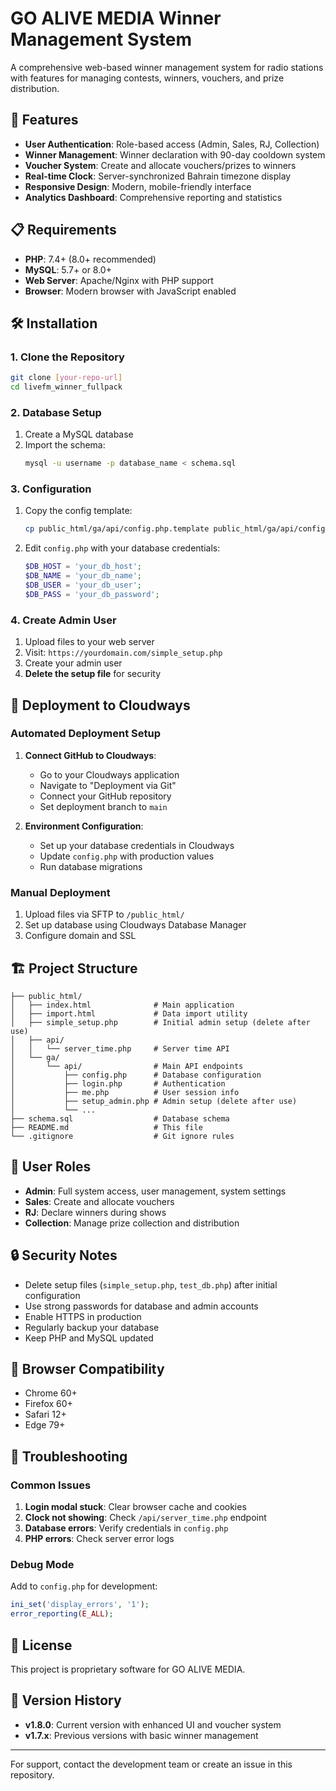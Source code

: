 # GO ALIVE MEDIA Winner Management System

A comprehensive web-based winner management system for radio stations with features for managing contests, winners, vouchers, and prize distribution.

## 🚀 Features

- **User Authentication**: Role-based access (Admin, Sales, RJ, Collection)
- **Winner Management**: Winner declaration with 90-day cooldown system
- **Voucher System**: Create and allocate vouchers/prizes to winners
- **Real-time Clock**: Server-synchronized Bahrain timezone display
- **Responsive Design**: Modern, mobile-friendly interface
- **Analytics Dashboard**: Comprehensive reporting and statistics

## 📋 Requirements

- **PHP**: 7.4+ (8.0+ recommended)
- **MySQL**: 5.7+ or 8.0+
- **Web Server**: Apache/Nginx with PHP support
- **Browser**: Modern browser with JavaScript enabled

## 🛠️ Installation

### 1. Clone the Repository
```bash
git clone [your-repo-url]
cd livefm_winner_fullpack
```

### 2. Database Setup
1. Create a MySQL database
2. Import the schema:
   ```bash
   mysql -u username -p database_name < schema.sql
   ```

### 3. Configuration
1. Copy the config template:
   ```bash
   cp public_html/ga/api/config.php.template public_html/ga/api/config.php
   ```
2. Edit `config.php` with your database credentials:
   ```php
   $DB_HOST = 'your_db_host';
   $DB_NAME = 'your_db_name';
   $DB_USER = 'your_db_user';
   $DB_PASS = 'your_db_password';
   ```

### 4. Create Admin User
1. Upload files to your web server
2. Visit: `https://yourdomain.com/simple_setup.php`
3. Create your admin user
4. **Delete the setup file** for security

## 🔧 Deployment to Cloudways

### Automated Deployment Setup
1. **Connect GitHub to Cloudways**:
   - Go to your Cloudways application
   - Navigate to "Deployment via Git"
   - Connect your GitHub repository
   - Set deployment branch to `main`

2. **Environment Configuration**:
   - Set up your database credentials in Cloudways
   - Update `config.php` with production values
   - Run database migrations

### Manual Deployment
1. Upload files via SFTP to `/public_html/`
2. Set up database using Cloudways Database Manager
3. Configure domain and SSL

## 🏗️ Project Structure

```
├── public_html/
│   ├── index.html              # Main application
│   ├── import.html             # Data import utility
│   ├── simple_setup.php        # Initial admin setup (delete after use)
│   ├── api/
│   │   └── server_time.php     # Server time API
│   └── ga/
│       └── api/                # Main API endpoints
│           ├── config.php      # Database configuration
│           ├── login.php       # Authentication
│           ├── me.php          # User session info
│           ├── setup_admin.php # Admin setup (delete after use)
│           └── ...
├── schema.sql                  # Database schema
├── README.md                   # This file
└── .gitignore                  # Git ignore rules
```

## 👤 User Roles

- **Admin**: Full system access, user management, system settings
- **Sales**: Create and allocate vouchers
- **RJ**: Declare winners during shows
- **Collection**: Manage prize collection and distribution

## 🔒 Security Notes

- Delete setup files (`simple_setup.php`, `test_db.php`) after initial configuration
- Use strong passwords for database and admin accounts
- Enable HTTPS in production
- Regularly backup your database
- Keep PHP and MySQL updated

## 📱 Browser Compatibility

- Chrome 60+
- Firefox 60+
- Safari 12+
- Edge 79+

## 🐛 Troubleshooting

### Common Issues

1. **Login modal stuck**: Clear browser cache and cookies
2. **Clock not showing**: Check `/api/server_time.php` endpoint
3. **Database errors**: Verify credentials in `config.php`
4. **PHP errors**: Check server error logs

### Debug Mode
Add to `config.php` for development:
```php
ini_set('display_errors', '1');
error_reporting(E_ALL);
```

## 📄 License

This project is proprietary software for GO ALIVE MEDIA.

## 🔄 Version History

- **v1.8.0**: Current version with enhanced UI and voucher system
- **v1.7.x**: Previous versions with basic winner management

---

For support, contact the development team or create an issue in this repository.